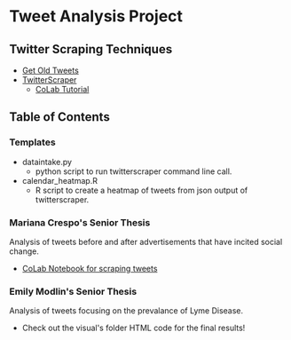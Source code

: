 # Tweet Analysis Project
## Twitter Scraping Techniques
 * [Get Old Tweets](https://github.com/Jefferson-Henrique/GetOldTweets-python)
 * [TwitterScraper](https://github.com/taspinar/twitterscraper)
      - [CoLab Tutorial](https://colab.research.google.com/drive/1Cr3elAIN9mhAsGZisgkIYoA_b8nVR6A2)
## Table of Contents
### Templates
- dataintake.py
   - python script to run twitterscraper command line call.
- calendar_heatmap.R
   - R script to create a heatmap of tweets from json output of twitterscraper.
### Mariana Crespo's Senior Thesis
Analysis of tweets before and after advertisements that have incited social change.
   - [CoLab Notebook for scraping tweets](https://colab.research.google.com/drive/1I3g-ZVrYCXkyK5VcVZ6Ujf-7_rz-7SJy)
### Emily Modlin's Senior Thesis
Analysis of tweets focusing on the prevalance of Lyme Disease.
 - Check out the visual's folder HTML code for the final results!

